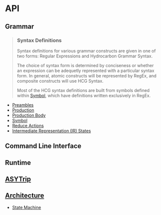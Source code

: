 # API



## Grammar

> ### Syntax Definitions
> 
> Syntax definitions for various grammar constructs are given in one of 
> two forms: Regular Expressions and Hydrocarbon Grammar Syntax. 
> 
> The choice of syntax form is determined by conciseness or whether an expression can be 
> adequetly represented with a particular syntax form. In general, atomic
> constructs will be represented by RegEx, and composite constructs will use
> HCG Syntax.
> 
> Most of the HCG syntax definitions are built from symbols defined within
> [Symbol](./api.symbols.index.md), which have definitions written exclusively
> in RegEx.

- [Preambles](./api.preambles.index.md)
- [Production](./api.production.index.md)
- [Production Body](./api.production_body.index.md)
- [Symbol](./api.symbols.index.md)
- [Reduce Actions](./api.reduce_actions.index.md)
- [Intermediate Representation (IR) States](./api.ir.index.md)

## Command Line Interface

## Runtime

## [ASYTrip](./api.asytrip.index.md)

## [Architecture](./architecture.index.md)
- [State Machine](./architecture.state_machine.index.md)
